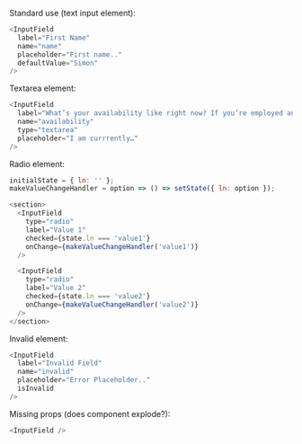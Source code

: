 Standard use (text input element):

```js
<InputField
  label="First Name"
  name="name"
  placeholder="First name.."
  defaultValue="Simon"
/>
```

Textarea element:

```js
<InputField
  label="What’s your availability like right now? If you’re employed and would need to give a notice, how long would that take?"
  name="availability"
  type="textarea"
  placeholder="I am currrently…"
/>
```

Radio element:

```js
initialState = { ln: '' };
makeValueChangeHandler = option => () => setState({ ln: option });

<section>
  <InputField
    type="radio"
    label="Value 1"
    checked={state.ln === 'value1'}
    onChange={makeValueChangeHandler('value1')}
  />

  <InputField
    type="radio"
    label="Value 2"
    checked={state.ln === 'value2'}
    onChange={makeValueChangeHandler('value2')}
  />
</section>
```

Invalid element:

```js
<InputField
  label="Invalid Field"
  name="invalid"
  placeholder="Error Placeholder.."
  isInvalid
/>
```

Missing props (does component explode?):

```js
<InputField />
```
